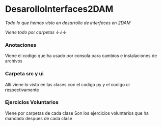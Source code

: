 # DesarolloInterfaces2DAM

_Todo lo que hemos visto en desarrollo de interfaces en 2DAM_  
  
  _Viene todo por carpetas ↓↓↓_

### Anotaciones
Viene el codigo que ha usado por consola para cambios e instalaciones de archivos

### Carpeta src y ui
Alli viene lo visto en las clases con el codigo py y el codigo ui respectivamente

### Ejercicios Voluntarios
Viene por carpetas de cada clase
Son los ejercicios voluntarios que ha mandado despues de cada clase



